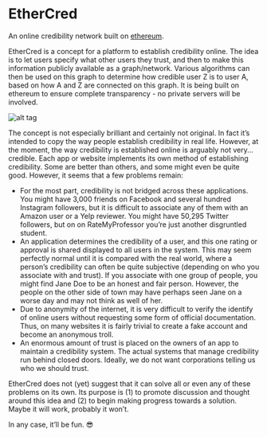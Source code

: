 # EtherCred
An online credibility network built on [ethereum](https://www.ethereum.org/).

EtherCred is a concept for a platform to establish credibility online. The idea is to let users specify what other users they trust, and then to make this information publicly available as a graph/network. Various algorithms can then be used on this graph to determine how credible user Z is to user A, based on how A and Z are connected on this graph. It is being built on ethereum to ensure complete transparency - no private servers will be involved.

![alt tag](https://s17.postimg.org/7849xipkv/Ether_Cred_pretty_diagrams_for_readme_1.png)

The concept is not especially brilliant and certainly not original. In fact it’s intended to copy the way people establish credibility in real life. However, at the moment, the way credibility is established online is arguably not very... credible. Each app or website implements its own method of establishing credibility. Some are better than others, and some might even be quite good. However, it seems that a few problems remain:


* For the most part, credibility is not bridged across these applications. You might have 3,000 friends on Facebook and several hundred Instagram followers, but it is difficult to associate any of them with an Amazon user or a Yelp reviewer. You might have 50,295 Twitter followers, but on on RateMyProfessor you’re just another disgruntled student.
* An application determines the credibility of a user, and this one rating or approval is shared displayed to all users in the system. This may seem perfectly normal until it is compared with the real world, where a person’s credibility can often be quite subjective (depending on who you associate with and trust). If you associate with one group of people, you might find Jane Doe to be an honest and fair person. However, the people on the other side of town may have perhaps seen Jane on a worse day and may not think as well of her.
* Due to anonymity of the internet, it is very difficult to verify the identify of online users without requesting some form of official documentation. Thus, on many websites it is fairly trivial to create a fake account and become an anonymous troll.
* An enormous amount of trust is placed on the owners of an app to maintain a credibility system. The actual systems that manage credibility run behind closed doors. Ideally, we do not want corporations telling us who we should trust.


EtherCred does not (yet) suggest that it can solve all or even any of these problems on its own. Its purpose is (1) to promote discussion and thought around this idea and (2)  to begin making progress towards a solution. Maybe it will work, probably it won’t.


In any case, it’ll be fun. :sunglasses:
